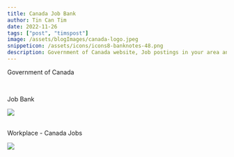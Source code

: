 ```yaml
---
title: Canada Job Bank
author: Tin Can Tim
date: 2022-11-26
tags: ["post", "timspost"]
image: /assets/blogImages/canada-logo.jpeg
snippeticon: /assets/icons/icons8-banknotes-48.png
description: Government of Canada website, Job postings in your area and across Canada.
---
```



<p class="subHeader">Government of Canada</p>

<br>


<div class="post__link">
<p>Job Bank</p>
<a href="https://www.jobbank.gc.ca/findajob" target="_blank"><img src="/assets/TimsPics/Find a job - Job Bank.png"></a>
</div>

<br>


<div class="post__link">
<p>Workplace - Canada Jobs</p>
<a href="https://www.canada.ca/en/services/jobs.html" target="_blank"><img src="/assets/TimsPics/workplace - Canada.ca.png"></a>
</div>

